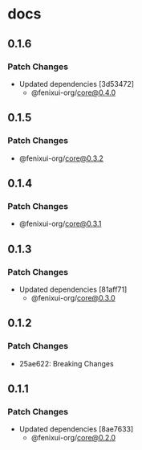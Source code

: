 # docs

## 0.1.6

### Patch Changes

- Updated dependencies [3d53472]
  - @fenixui-org/core@0.4.0

## 0.1.5

### Patch Changes

- @fenixui-org/core@0.3.2

## 0.1.4

### Patch Changes

- @fenixui-org/core@0.3.1

## 0.1.3

### Patch Changes

- Updated dependencies [81aff71]
  - @fenixui-org/core@0.3.0

## 0.1.2

### Patch Changes

- 25ae622: Breaking Changes

## 0.1.1

### Patch Changes

- Updated dependencies [8ae7633]
  - @fenixui-org/core@0.2.0
